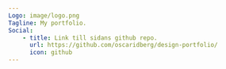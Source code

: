 ```yaml
---
Logo: image/logo.png
Tagline: My portfolio.
Social:
    - title: Link till sidans github repo.
      url: https://github.com/oscaridberg/design-portfolio/
      icon: github
---
```

